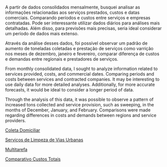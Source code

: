 A partir de dados consolidados mensalmente, busquei analisar as informações relacionadas aos serviços prestados, custos e datas comerciais. Comparando períodos e custos entre serviços e empresas contratadas. Pode ser interessante utilizar dados diários para análises mais detalhadas. Além disso, para previsões mais precisas, seria ideal considerar um período de dados mais extenso.

Através da análise desses dados, foi possível observar um padrão de aumento de toneladas  coletadas e prestação de serviços como varrição nos meses de dezembro, janeiro e fevereiro, comparar diferença de custos e demandas  entre regionais e prestadores de serviços.


From monthly consolidated data, I sought to analyze information related to services provided, costs, and commercial dates. Comparing periods and costs between services and contracted companies. It may be interesting to use daily data for more detailed analyses. Additionally, for more accurate forecasts, it would be ideal to consider a longer period of data.

Through the analysis of this data, it was possible to observe a pattern of increased tons collected and service provision, such as sweeping, in the months of December, January, and February. Comparisons were made regarding differences in costs and demands between regions and service providers.

<a href="https://app.powerbi.com/view?r=eyJrIjoiYTNmYWU1OWEtMDc4Ny00YTMzLTllNzktMTVkODVkYmFjMTBiIiwidCI6IjUzMDIyODg5LWE0OGUtNDYyZi04N2M2LTcxMDRlNDEyNTJlYSJ9">Coleta Domiciliar </a>

<a href="https://app.powerbi.com/view?r=eyJrIjoiMjNmMTM2ZGItNGU5Ny00NmY0LWFkOTQtMzE0NzJjMzcyZmUyIiwidCI6IjUzMDIyODg5LWE0OGUtNDYyZi04N2M2LTcxMDRlNDEyNTJlYSJ9">Serviços de Limpeza de Vias Urbanas</a>
 
<a href="https://app.powerbi.com/view?r=eyJrIjoiYjNiODllNjUtMmEzMi00YWFlLWE5ZGItODRkOTdjMGVjMTgxIiwidCI6IjUzMDIyODg5LWE0OGUtNDYyZi04N2M2LTcxMDRlNDEyNTJlYSJ9">Multitarefa</a>

<a href="https://app.powerbi.com/view?r=eyJrIjoiMTRiMTliYWMtNDBmZC00ZmEwLWIzMTItZjNkMWYyZDljYzk0IiwidCI6IjUzMDIyODg5LWE0OGUtNDYyZi04N2M2LTcxMDRlNDEyNTJlYSJ9">Comparativo Custos Totais</a>
